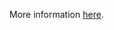 More information [here](https://docs.bridgecrew.io/docs/ensure-fx-ontap-file-system-is-encrypted-by-kms-using-a-customer-managed-key-cmk).
